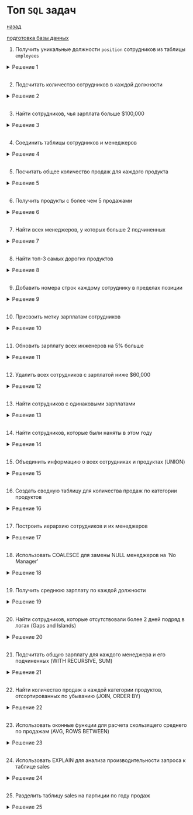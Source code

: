 # Топ `SQL` задач


[назад](../README.md)

[подготовка базы данных](./prep/mysql_initial_prep.md)


1. Получить уникальные должности `position` сотрудников из таблицы `employees`
<details>
 <summary>Решение 1</summary> 
 </br>

    SELECT DISTINCT position FROM employees;

</details>
<br>

2. Подсчитать количество сотрудников в каждой должности
<details>
<summary>Решение 2</summary> 
</br>

    SELECT position, COUNT(*) AS num_employees
    FROM employees
    GROUP BY position;

</details>
<br>

3. Найти сотрудников, чья зарплата больше $100,000
<details>
<summary>Решение 3</summary> 
</br>

    SELECT name, salary
    FROM employees
    WHERE salary > 100000;
</details>
<br>

4. Соединить таблицы сотрудников и менеджеров
<details>
<summary>Решение 4</summary> 
</br>

    SELECT e.name AS employee_name, m.name AS manager_name
    FROM employees e
    LEFT JOIN employees m ON e.manager_id = m.id;

</details>
<br>

5. Посчитать общее количество продаж для каждого продукта
<details>
<summary>Решение 5</summary> 
</br>

    SELECT p.product_name, SUM(s.quantity) AS total_sales
    FROM products p
    JOIN sales s ON p.id = s.product_id
    GROUP BY p.product_name;

</details>
<br>


6. Получить продукты с более чем 5 продажами 
<details>
<summary>Решение 6</summary> 
</br>

    SELECT product_name, SUM(quantity) AS total_quantity
    FROM products p
    JOIN sales s ON p.id = s.product_id
    GROUP BY product_name
    HAVING SUM(quantity) > 5;

</details>
<br>

7. Найти всех менеджеров, у которых больше 2 подчиненных
<details>
<summary>Решение 7</summary> 
</br>

    SELECT m.name AS manager_name, COUNT(e.id) AS num_subordinates
    FROM employees e
    JOIN employees m ON e.manager_id = m.id
    GROUP BY m.name
    HAVING COUNT(e.id) > 2;

</details>
<br>

8. Найти топ-3 самых дорогих продуктов
<details>
<summary>Решение 8</summary> 
</br>

    SELECT product_name, price
    FROM products
    ORDER BY price DESC
    LIMIT 3;

</details>
<br>

9. Добавить номера строк каждому сотруднику в пределах позиции
<details>
<summary>Решение 9</summary> 
</br>

    SELECT name, position, 
    ROW_NUMBER() OVER (PARTITION BY position ORDER BY salary DESC) AS row_num
    FROM employees;

</details>
<br>

10. Присвоить метку зарплатам сотрудников
<details>
<summary>Решение 10</summary> 
</br>

    SELECT name, salary,
        CASE 
            WHEN salary > 100000 THEN 'High Salary'
            WHEN salary BETWEEN 60000 AND 100000 THEN 'Average Salary'
            ELSE 'Low Salary'
        END AS salary_category
    FROM employees;

</details>
<br>

11. Обновить зарплату всех инженеров на 5% больше
<details>
<summary>Решение 11</summary> 
</br>
    UPDATE employees
    SET salary = salary * 1.05
    WHERE position = 'Engineer';

</details>
<br>

12. Удалить всех сотрудников с зарплатой ниже $60,000 
<details>
<summary>Решение 12</summary> 
</br>

    DELETE FROM employees
    WHERE salary < 60000;

</details>
<br>

13. Найти сотрудников с одинаковыми зарплатами
<details>
<summary>Решение 13</summary> 
</br>

    SELECT salary, COUNT(*) AS num_employees
    FROM employees
    GROUP BY salary
    HAVING COUNT(*) > 1;

</details>
<br>

14. Найти сотрудников, которые были наняты в этом году
<details>
<summary>Решение 14</summary> 
</br>

    SELECT name, hire_date
    FROM employees
    WHERE YEAR(hire_date) = YEAR(CURDATE());

</details>
<br>

15. Объединить информацию о всех сотрудниках и продуктах (UNION)
<details>
<summary>Решение 15</summary> 
</br>

    SELECT name AS entity_name, 'Employee' AS entity_type FROM employees
    UNION
    SELECT product_name AS entity_name, 'Product' AS entity_type FROM products;

</details>
<br>

16. Создать сводную таблицу для количества продаж по категории продуктов
<details>
<summary>Решение 16</summary> 
</br>

    SELECT category,
        SUM(CASE WHEN s.sale_date BETWEEN '2023-01-01' AND '2023-06-30' THEN s.quantity ELSE 0 END) AS sales_first_half,
        SUM(CASE WHEN s.sale_date BETWEEN '2023-07-01' AND '2023-12-31' THEN s.quantity ELSE 0 END) AS sales_second_half
    FROM products p
    LEFT JOIN sales s ON p.id = s.product_id
    GROUP BY category;

</details>
<br>

17. Построить иерархию сотрудников и их менеджеров 
<details>
<summary>Решение 17</summary> 
</br>

    WITH RECURSIVE hierarchy AS (
        SELECT id, name, manager_id
        FROM employees
        WHERE manager_id IS NULL
        UNION ALL
        SELECT e.id, e.name, e.manager_id
        FROM employees e
        JOIN hierarchy h ON e.manager_id = h.id
    )
    SELECT * FROM hierarchy;

</details>
<br>

18. Использовать COALESCE для замены NULL менеджеров на 'No Manager'

<details>
<summary>Решение 18</summary> 
</br>

    SELECT name, COALESCE((SELECT name FROM employees WHERE id = manager_id), 'No Manager') AS manager_name
    FROM employees;

</details>
<br>

19. Получить среднюю зарплату по каждой должности
<details>
<summary>Решение 19</summary> 
</br>

    SELECT position, AVG(salary) AS avg_salary
    FROM employees
    GROUP BY position;

</details>
<br>

20. Найти сотрудников, которые отсутствовали более 2 дней подряд в логах (Gaps and Islands)
<details>
<summary>Решение 20</summary> 
</br>

    SELECT user_id, MIN(login_date) AS start_date, MAX(login_date) AS end_date
    FROM (
        SELECT user_id, login_date,
            ROW_NUMBER() OVER (PARTITION BY user_id ORDER BY login_date) -
            DENSE_RANK() OVER (ORDER BY login_date) AS group_id
        FROM logins
    ) t
    GROUP BY user_id, group_id
    HAVING DATEDIFF(MAX(login_date), MIN(login_date)) > 2;

</details>
<br>

21. Подсчитать общую зарплату для каждого менеджера и его подчиненных (WITH RECURSIVE, SUM)
<details>
<summary>Решение 21</summary> 
</br>

    WITH RECURSIVE salary_hierarchy AS (
        SELECT id, name, salary, manager_id
        FROM employees
        WHERE manager_id IS NULL
        UNION ALL
        SELECT e.id, e.name, e.salary, e.manager_id
        FROM employees e
        JOIN salary_hierarchy h ON e.manager_id = h.id
    )
    SELECT manager_id, SUM(salary) AS total_salary
    FROM salary_hierarchy
    GROUP BY manager_id;

</details>
<br>

22. Найти количество продаж в каждой категории продуктов, отсортированных по убыванию (JOIN, ORDER BY)

<details>
<summary>Решение 22</summary> 
</br>

    SELECT category, COUNT(s.id) AS sales_count
    FROM products p
    JOIN sales s ON p.id = s.product_id
    GROUP BY category
    ORDER BY sales_count DESC;

</details>
<br>

23. Использовать оконные функции для расчета скользящего среднего по продажам (AVG, ROWS BETWEEN)

<details>
<summary>Решение 23</summary> 
</br>

    SELECT sale_date, quantity,
        AVG(quantity) OVER (ORDER BY sale_date ROWS BETWEEN 2 PRECEDING AND CURRENT ROW) AS moving_avg
    FROM sales;

</details>
<br>

24. Использовать EXPLAIN для анализа производительности запроса к таблице sales

<details>
<summary>Решение 24</summary> 
</br>

    EXPLAIN SELECT * FROM sales WHERE sale_date BETWEEN '2023-01-01' AND '2023-12-31';

</details>
<br>

25. Разделить таблицу sales на партиции по году продаж

<details>
<summary>Решение 25</summary> 
</br>

    CREATE TABLE sales_2022 PARTITION OF sales
    FOR VALUES FROM ('2022-01-01') TO ('2022-12-31');

    CREATE TABLE sales_2023 PARTITION OF sales
    FOR VALUES FROM ('2023-01-01') TO ('2023-12-31');

</details>
<br>
